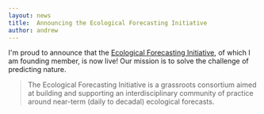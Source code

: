 ```yaml
---
layout: news
title:  Announcing the Ecological Forecasting Initiative
author: andrew
---
```


I'm proud to announce that the [Ecological Forecasting Initiative](https://ecoforecast.org/), of which I am founding member, is now live!
Our mission is to solve the challenge of predicting nature.

>The Ecological Forecasting Initiative is a grassroots consortium aimed at building and supporting an interdisciplinary community of practice around near-term (daily to decadal) ecological forecasts.